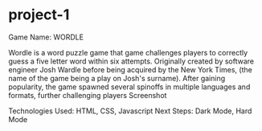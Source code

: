 # project-1
Game Name: WORDLE

Wordle is a word puzzle game that game challenges players to correctly guess a five letter word within six attempts. Originally created by software engineer Josh Wardle before being acquired by the New York Times, (the name of the game being a play on Josh's surname). After gaining popularity, the game spawned several spinoffs in multiple languages and formats, further challenging players
Screenshot


Technologies Used: HTML, CSS, Javascript
Next Steps: Dark Mode, Hard Mode 
